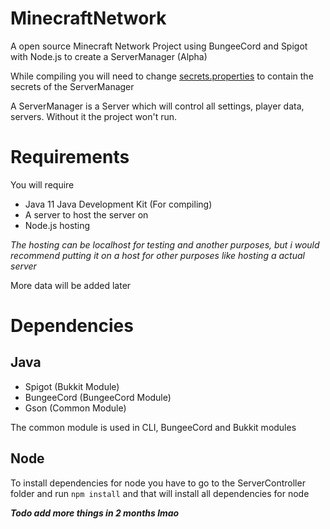 # MinecraftNetwork

A open source Minecraft Network Project using BungeeCord and Spigot with Node.js to create a ServerManager (Alpha)

While compiling you will need to change [secrets.properties](Common/src/secrets.properties) to contain the secrets of the ServerManager

A ServerManager is a Server which will control all settings, player data, servers. Without it the project won't run.

# Requirements

You will require

 - Java 11 Java Development Kit (For compiling)
 - A server to host the server on
 - Node.js hosting

*The hosting can be localhost for testing and another purposes, but i would recommend putting it on a host for other purposes like hosting a actual server*

More data will be added later

# Dependencies

## Java

 - Spigot (Bukkit Module)
 - BungeeCord (BungeeCord Module)
 - Gson (Common Module)

 The common module is used in CLI, BungeeCord and Bukkit modules

 ## Node

 To install dependencies for node you have to go to the ServerController folder and run `npm install` and that will install all dependencies for node


 ***Todo add more things in 2 months lmao***
